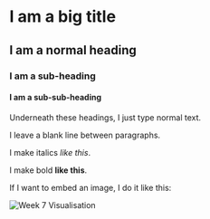 # I am a big title

## I am a normal heading

### I am a sub-heading

#### I am a sub-sub-heading

Underneath these headings, I just type normal text.

I leave a blank line between paragraphs.

I make italics *like this*.

I make bold **like this**.

If I want to embed an image, I do it like this:

![Week 7 Visualisation](./w7vix.png)
